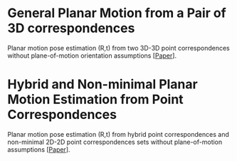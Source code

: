# General Planar Motion from a Pair of 3D correspondences

Planar motion pose estimation (R,t) from two 3D-3D point correspondences without plane-of-motion orientation assumptions [[Paper](https://openaccess.thecvf.com/content/ICCV2023/papers/Dibene_General_Planar_Motion_from_a_Pair_of_3D_Correspondences_ICCV_2023_paper.pdf)].

# Hybrid and Non-minimal Planar Motion Estimation from Point Correspondences

Planar motion pose estimation (R,t) from hybrid point correspondences and non-minimal 2D-2D point correspondences sets without plane-of-motion assumptions [[Paper](https://openaccess.thecvf.com/content/ACCV2024/papers/Simental_Hybrid_and_Non-minimal_Planar_Motion_Estimation_from_Point_Correspondences_ACCV_2024_paper.pdf)].

